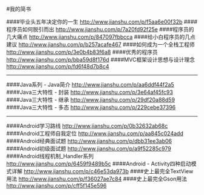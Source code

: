 #我的简书

####毕业头五年决定你的一生  <http://www.jianshu.com/p/f5aa6e00f32b>
####程序员如何脱引而出 <http://www.jianshu.com/p/7a20fd92f25e>
####程序员的几大痛点 <http://www.jianshu.com/p/847097fbbcca>
####给小白程序员的几点建议 <http://www.jianshu.com/p/b257acafe467>
####如何成为一个全栈工程师 <http://www.jianshu.com/p/3e0b4b83f6a8>
####优秀的程序员  <http://www.jianshu.com/p/bba59d8f176d>
####MVC框架设计思想与设计理念   <http://www.jianshu.com/p/fd6f48d7b8c4>

---
####Java系列 - Java简介 <http://www.jianshu.com/p/aa6ddf44f2a5>
####Java三大特性 - 封装 <http://www.jianshu.com/p/3e64af45fc93>
####Java三大特性 - 继承 <http://www.jianshu.com/p/29df20a88d59>
####Java三大特性 - 多态 <http://www.jianshu.com/p/229cebe37396>

---
####Android学习路线 <http://www.jianshu.com/p/0b32632ab68c>
####Android工程师自我定位 <http://www.jianshu.com/p/aa845c024add>
####Android经典面试题 <http://www.jianshu.com/p/dbb31ee3ab06>
####Android初级面试题 <http://www.jianshu.com/p/a9f52285c979>
####Android线程机制_Handler系列  <http://www.jianshu.com/p/6459f9489b5c>
####Android - Activity四种启动模式详解  <http://www.jianshu.com/p/c46e53da973b>
####史上最完全TextView用法  <http://www.jianshu.com/p/f36027ae7c84>
####史上最完全Gson用法  <http://www.jianshu.com/p/cff5f145e596>
####
